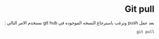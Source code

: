 ﻿<div dir = rtl >

# Git pull

 بعد عمل push وترغب باسترجاع النسخه الموجوده في git hub نستخدم الامر التالي :

`git pull`

 </dir>
